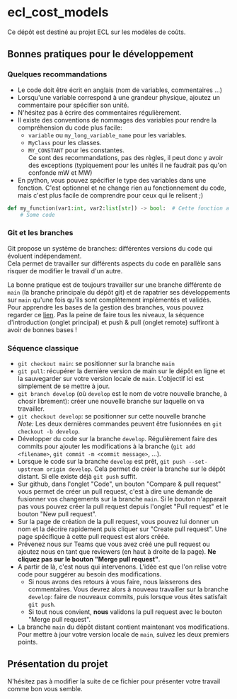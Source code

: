# ecl_cost_models

Ce dépôt est destiné au projet ECL sur les modèles de coûts.

## Bonnes pratiques pour le développement

### Quelques recommandations

- Le code doit être écrit en anglais (nom de variables, commentaires ...)
- Lorsqu'une variable correspond à une grandeur physique, ajoutez un commentaire pour spécifier son unité.
- N'hésitez pas à écrire des commentaires régulièrement.
- Il existe des conventions de nommages des variables pour rendre la compréhension du code plus facile:
	- `variable` ou `my_long_variable_name` pour les variables.
 	- `MyClass` pour les classes.
 	- `MY_CONSTANT` pour les constantes.  
Ce sont des recommandations, pas des règles, il peut donc y avoir des exceptions (typiquement pour les unités il ne faudrait pas qu'on confonde mW et MW)
- En python, vous pouvez spécifier le type des variables dans une fonction. C'est optionnel et ne change rien au fonctionnement du code, mais c'est plus facile de comprendre pour ceux qui le relisent ;)
```python
def my_function(var1:int, var2:list[str]) -> bool:  # Cette fonction a pour premier argument un entier, son second argument une liste de chaine de caractères et elle renvoie un booléen
	# Some code
```

### Git et les branches

Git propose un système de branches: différentes versions du code qui évoluent indépendament.  
Cela permet de travailler sur différents aspects du code en parallèle sans risquer de modifier le travail d'un autre.

La bonne pratique est de toujours travailler sur une branche différente de `main` (la branche principale du dépôt git) et de rapatrier ses développements sur `main` qu'une fois qu'ils sont complètement implémentés et validés.  
Pour apprendre les bases de la gestion des branches, vous pouvez regarder ce [lien](https://learngitbranching.js.org/?locale=fr_FR). 
Pas la peine de faire tous les niveaux, la séquence d'introduction (onglet principal) et push & pull (onglet remote) suffiront à avoir de bonnes bases !

### Séquence classique

- `git checkout main`: se positionner sur la branche `main`
- `git pull`: récupérer la dernière version de main sur le dépôt en ligne et la sauvegarder sur votre version locale de `main`. L'objectif ici est simplement de se mettre à jour.
- `git branch develop` (où `develop` est le nom de votre nouvelle branche, à chosir librement): créer une nouvelle branche sur laquelle on va travailler.
- `git checkout develop`: se positionner sur cette nouvelle branche  
*Note:* Les deux dernières commandes peuvent être fusionnées en `git checkout -b develop`.
- Développer du code sur la branche `develop`. Régulièrement faire des commits pour ajouter les modifications à la branche (`git add <filename>`, `git commit -m <commit message>`, ...).
- Lorsque le code sur la branche `develop` est prêt, `git push --set-upstream origin develop`. Cela permet de créer la branche sur le dépôt distant. Si elle existe déjà `git push` suffit.
- Sur github, dans l'onglet "Code", un bouton "Compare & pull request" vous permet de créer un pull request, c'est à dire une demande de fusionner vos changements sur la branche `main`. Si le bouton n'apparait pas vous pouvez créer la pull request depuis l'onglet "Pull request" et le bouton "New pull request".
- Sur la page de création de la pull request, vous pouvez lui donner un nom et la décrire rapidement puis cliquer sur "Create pull request". Une page spécifique à cette pull request est alors créée.
- Prévenez nous sur Teams que vous avez créé une pull request ou ajoutez nous en tant que reviewers (en haut à droite de la page). **Ne cliquez pas sur le bouton "Merge pull request"**.
- A partir de là, c'est nous qui intervenons. L'idée est que l'on relise votre code pour suggérer au besoin des modifications.
	- Si nous avons des retours à vous faire, nous laisserons des commentaires. Vous devrez alors à nouveau travailler sur la branche `develop`: faire de nouveaux commits, puis lorsque vous êtes satisfait `git push`.
	- Si tout nous convient, **nous** validons la pull request avec le bouton "Merge pull request".
- La branche `main` du dépôt distant contient maintenant vos modifications. Pour mettre à jour votre version locale de `main`, suivez les deux premiers points.

## Présentation du projet

N'hésitez pas à modifier la suite de ce fichier pour présenter votre travail comme bon vous semble.

